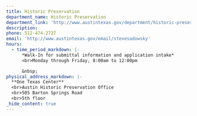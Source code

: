 ```yaml
---
title: Historic Preservation
department_name: Historic Preservation
department_link: 'http://www.austintexas.gov/department/historic-preservation'
description:
phone: 512-474-2727
email: 'http://www.austintexas.gov/email/stevesadowsky'
hours:
  - time_period_markdown: |-
      *Walk-In for submittal information and application intake​*
      <br>Monday through Friday, 8:00am to 12:00pm

      &nbsp;
physical_address_markdown: |-
  **One Texas Center**
  <br>Austin Historic Preservation Office
  <br>505 Barton Springs Road
  <br>5th floor
_hide_content: true
---
```



